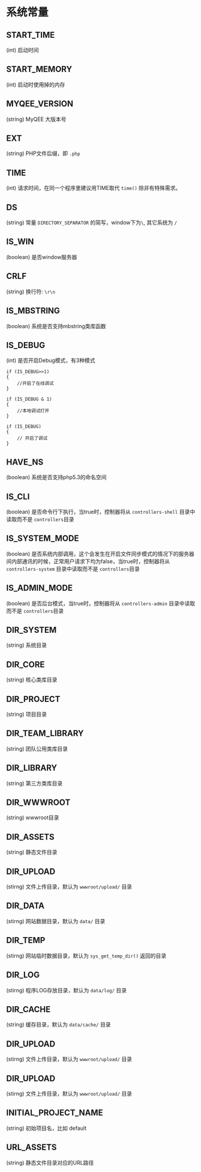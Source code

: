 # 系统常量

## START_TIME
(int) 启动时间

## START_MEMORY
(int) 启动时使用掉的内存

## MYQEE_VERSION
(string) MyQEE 大版本号

## EXT
(string) PHP文件后缀，即 `.php`

## TIME
(int) 请求时间，在同一个程序里建议用TIME取代 `time()` 除非有特殊需求。

## DS
(string) 常量 `DIRECTORY_SEPARATOR` 的简写，window下为`\`, 其它系统为 `/`

## IS_WIN
(boolean) 是否window服务器

## CRLF
(string) 换行符: `\r\n`

## IS_MBSTRING
(boolean) 系统是否支持mbstring类库函数


## IS_DEBUG
(int) 是否开启Debug模式，有3种模式

    if (IS_DEBUG>>1)
    {
        //开启了在线调试
    }
   
    if (IS_DEBUG & 1)
    {
        //本地调试打开
    }
    
    if (IS_DEBUG)
    {
        // 开启了调试
    }


## HAVE_NS
(boolean) 系统是否支持php5.3的命名空间

## IS_CLI
(boolean) 是否命令行下执行，当true时，控制器将从 `controllers-shell` 目录中读取而不是 `controllers`目录

## IS_SYSTEM_MODE
(boolean) 是否系统内部调用，这个会发生在开启文件同步模式的情况下的服务器间内部通讯的时候，正常用户请求下均为false，当true时，控制器将从 `controllers-system` 目录中读取而不是 `controllers`目录

## IS_ADMIN_MODE
(boolean) 是否后台模式，当true时，控制器将从 `controllers-admin` 目录中读取而不是 `controllers`目录

## DIR_SYSTEM
(string) 系统目录

## DIR_CORE
(string) 核心类库目录

## DIR_PROJECT
(string) 项目目录

## DIR_TEAM_LIBRARY
(string) 团队公用类库目录

## DIR_LIBRARY
(string) 第三方类库目录

## DIR_WWWROOT
(string) wwwroot目录

## DIR_ASSETS
(string) 静态文件目录

## DIR_UPLOAD
(stirng) 文件上传目录，默认为 `wwwroot/upload/` 目录

## DIR_DATA
(stirng) 网站数据目录，默认为 `data/` 目录

## DIR_TEMP
(stirng) 网站临时数据目录，默认为 `sys_get_temp_dir()` 返回的目录

## DIR_LOG
(stirng) 程序LOG存放目录，默认为 `data/log/` 目录

## DIR_CACHE
(string) 缓存目录，默认为 `data/cache/` 目录

## DIR_UPLOAD
(stirng) 文件上传目录，默认为 `wwwroot/upload/` 目录

## DIR_UPLOAD
(stirng) 文件上传目录，默认为 `wwwroot/upload/` 目录


## INITIAL_PROJECT_NAME
(string) 初始项目名，比如 default

## URL_ASSETS
(string) 静态文件目录对应的URL路径

